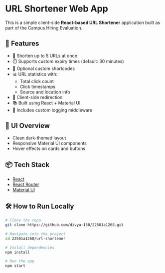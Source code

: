 # URL Shortener Web App

This is a simple client-side **React-based URL Shortener** application built as part of the Campus Hiring Evaluation.

## 🚀 Features

- 🔗 Shorten up to 5 URLs at once
- ⏱️ Supports custom expiry times (default: 30 minutes)
- 🧾 Optional custom shortcodes
- 📊 URL statistics with:
  - Total click count
  - Click timestamps
  - Source and location info
- 🔁 Client-side redirection
- 📚 Built using React + Material UI
- 🧩 Includes custom logging middleware

## 📸 UI Overview

- Clean dark-themed layout
- Responsive Material UI components
- Hover effects on cards and buttons

## 📦 Tech Stack

- [React](https://reactjs.org/)
- [React Router](https://reactrouter.com/)
- [Material UI](https://mui.com/)

## 🛠️ How to Run Locally

```bash
# Clone the repo
git clone https://github.com/divya-150/22501a1268.git

# Navigate into the project
cd 22501a1268/url-shortener

# Install dependencies
npm install

# Run the app
npm start


